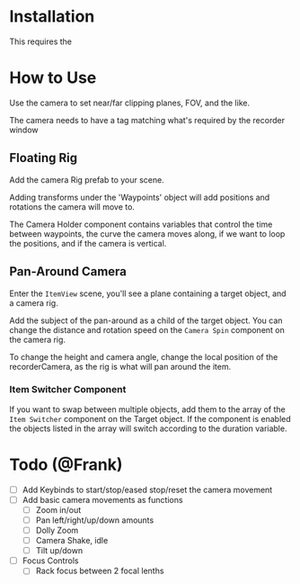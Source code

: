 # Installation
This requires the 

# How to Use
Use the camera to set near/far clipping planes, FOV, and the like. 

The camera needs to have a tag matching what's required by the recorder window

## Floating Rig
Add the camera Rig prefab to your scene.

Adding transforms under the 'Waypoints' object will add positions and rotations the camera will move to.

The Camera Holder component contains variables that control the time between waypoints, the curve the camera moves along, if we want to loop the positions, and if the camera is vertical.

## Pan-Around Camera
Enter the `ItemView` scene, you'll see a plane containing a target object, and a camera rig.

Add the subject of the pan-around as a child of the target object. You can change the distance and rotation speed on the `Camera Spin` component on the camera rig.

To change the height and camera angle, change the local position of the recorderCamera, as the rig is what will pan around the item.

### Item Switcher Component
If you want to swap between multiple objects, add them to the array of the `Item Switcher` component on the Target object. If the component is enabled the objects listed in the array will switch according to the duration variable.

# Todo (@Frank)
- [ ] Add Keybinds to start/stop/eased stop/reset the camera movement
- [ ] Add basic camera movements as functions
    - [ ] Zoom in/out
    - [ ] Pan left/right/up/down amounts
    - [ ] Dolly Zoom
    - [ ] Camera Shake, idle
    - [ ] Tilt up/down
- [ ] Focus Controls
    - [ ] Rack focus between 2 focal lenths